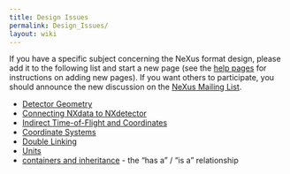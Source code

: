 ```yaml
---
title: Design Issues
permalink: Design_Issues/
layout: wiki
---
```


If you have a specific subject concerning the NeXus format design,
please add it to the following list and start a new page (see the [help
pages](Help:Contents "wikilink") for instructions on adding new pages).
If you want others to participate, you should announce the new
discussion on the [NeXus Mailing
List](http://lists.nexusformat.org/mailman/listinfo/nexus).

-   [Detector Geometry](Detector_Geometry "wikilink")
-   [Connecting NXdata to
    NXdetector](Connecting_NXdata_to_NXdetector "wikilink")
-   [Indirect Time-of-Flight and
    Coordinates](Indirect_Time-of-Flight_and_Coordinates "wikilink")
-   [Coordinate Systems](Coordinate_Systems "wikilink")
-   [Double Linking](Double_Linking "wikilink")
-   [Units](Units "wikilink")
-   [containers and
    inheritance](containers_and_inheritance "wikilink") - the “has a” /
    “is a” relationship

